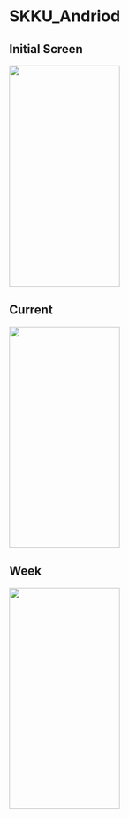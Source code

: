 # SKKU_Andriod

## Initial Screen
<img src= "https://user-images.githubusercontent.com/92200502/173092669-9f7e601d-ec27-4009-8836-574db8e52f66.jpg" width="200" height="400"/>

## Current
<img src= "https://user-images.githubusercontent.com/92200502/173094167-1206bad0-c7cd-494c-90a0-3e3fb1bf5904.jpg" width="200" height="400"/>

## Week
<img src= "https://user-images.githubusercontent.com/92200502/173092682-744e8603-7ddb-4040-b6d6-e673d6c00aa0.jpg" width="200" height="400"/>
